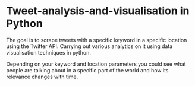 # Tweet-analysis-and-visualisation in Python

The goal is to scrape tweets with a specific keyword in a specific location using the Twitter API. Carrying out various analytics on it using data visualisation techniques in python. 

Depending on your keyword and location parameters you could see what people are talking about in a specific part of the world and how its relevance changes with time.  
